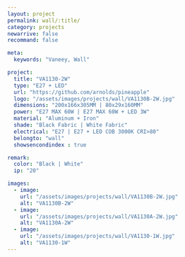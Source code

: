 ```yaml
---
layout: project
permalink: wall/:title/
category: projects
newarrive: false
recommand: false

meta:
  keywords: "Vaneey, Wall"

project:
  title: "VA1130-2W"
  type: "E27 + LED"
  url: "https://github.com/arnolds/pineapple"
  logo: "/assets/images/projects/wall/VA1130B-2W.jpg"
  dimensions: "200x166x305MM | 80x29x160MM"
  power: "E27 MAX 60W | E27 MAX 60W + LED 3W"
  material: "Aluminum + Iron"
  shade: "Black Fabric | White Fabric"
  electrical: "E27 | E27 + LED COB 3000K CRI>80"
  belongto: "wall"
  showsencondindex : true

remark:
  color: "Black | White"
  ip: "20"

images:
  - image:
    url: "/assets/images/projects/wall/VA1130B-2W.jpg"
    alt: "VA1130B-2W"
  - image:
    url: "/assets/images/projects/wall/VA1130A-2W.jpg"
    alt: "VA1130A-2W"
  - image:
    url: "/assets/images/projects/wall/VA1130-1W.jpg"
    alt: "VA1130-1W"
---
```

